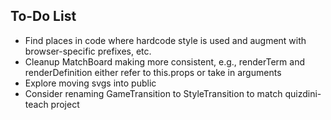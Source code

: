 ## To-Do List

* Find places in code where hardcode style is used and augment with browser-specific prefixes, etc. 
* Cleanup MatchBoard making more consistent, e.g., renderTerm and renderDefinition either refer to this.props or take in arguments
* Explore moving svgs into public
* Consider renaming GameTransition to StyleTransition to match quizdini-teach project